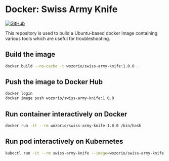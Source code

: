 # Docker: Swiss Army Knife

[![GitHub](https://img.shields.io/github/license/wozorio/docker-swiss-army-knife)](https://github.com/wozorio/docker-swiss-army-knife/blob/master/LICENSE)

This repository is used to build a Ubuntu-based docker image containing various tools which are useful for troubleshooting.

## Build the image

```bash
docker build --no-cache -t wozorio/swiss-army-knife:1.0.0 .
```

## Push the image to Docker Hub

```bash
docker login
docker image push wozorio/swiss-army-knife:1.0.0
```

## Run container interactively on Docker

```bash
docker run -it --rm wozorio/swiss-army-knife:1.0.0 /bin/bash
```

## Run pod interactively on Kubernetes

```bash
kubectl run -it --rm swiss-army-knife --image=wozorio/swiss-army-knife:1.0.0 -- /bin/bash
```
